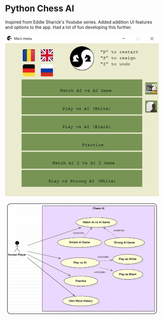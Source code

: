 # Python Chess AI 
 
Inspired from 
Eddie Sharick's Youtube series. Added addition UI features and options to the app. Had a lot of fun developing this further.

![](images/chessap.png)

![](images/newchessusecase.png)